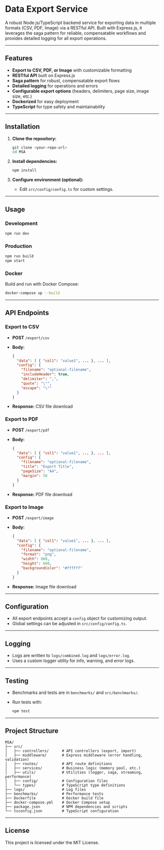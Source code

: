 # Data Export Service

A robust Node.js/TypeScript backend service for exporting data in multiple formats (CSV, PDF, Image) via a RESTful API. Built with Express.js, it leverages the saga pattern for reliable, compensatable workflows and provides detailed logging for all export operations.

---

## Features

- **Export to CSV, PDF, or Image** with customizable formatting
- **RESTful API** built on Express.js
- **Saga pattern** for robust, compensatable export flows
- **Detailed logging** for operations and errors
- **Configurable export options** (headers, delimiters, page size, image size, etc.)
- **Dockerized** for easy deployment
- **TypeScript** for type safety and maintainability

---

## Installation

1. **Clone the repository:**

   ```bash
   git clone <your-repo-url>
   cd MSA
   ```

2. **Install dependencies:**

   ```bash
   npm install
   ```

3. **Configure environment (optional):**
   - Edit `src/config/config.ts` for custom settings.

---

## Usage

### Development

```bash
npm run dev
```

### Production

```bash
npm run build
npm start
```

### Docker

Build and run with Docker Compose:

```bash
docker-compose up --build
```

---

## API Endpoints

### Export to CSV

- **POST** `/export/csv`
- **Body:**

  ```json
  {
    "data": [ { "col1": "value1", ... }, ... ],
    "config": {
      "filename": "optional-filename",
      "includeHeader": true,
      "delimiter": ",",
      "quote": "\"",
      "escape": "\""
    }
  }
  ```

- **Response:** CSV file download

### Export to PDF

- **POST** `/export/pdf`
- **Body:**

  ```json
  {
    "data": [ { "col1": "value1", ... }, ... ],
    "config": {
      "filename": "optional-filename",
      "title": "Export Title",
      "pageSize": "A4",
      "margin": 50
    }
  }
  ```

- **Response:** PDF file download

### Export to Image

- **POST** `/export/image`
- **Body:**

  ```json
  {
    "data": [ { "col1": "value1", ... }, ... ],
    "config": {
      "filename": "optional-filename",
      "format": "png",
      "width": 800,
      "height": 600,
      "backgroundColor": "#ffffff"
    }
  }
  ```

- **Response:** Image file download

---

## Configuration

- All export endpoints accept a `config` object for customizing output.
- Global settings can be adjusted in `src/config/config.ts`.

---

## Logging

- Logs are written to `logs/combined.log` and `logs/error.log`.
- Uses a custom logger utility for info, warning, and error logs.

---

## Testing

- Benchmarks and tests are in `benchmarks/` and `src/benchmarks/`.
- Run tests with:

  ```bash
  npm test
  ```

---

## Project Structure

```
MSA/
├── src/
│   ├── controllers/      # API controllers (export, import)
│   ├── middleware/       # Express middleware (error handling, validation)
│   ├── routes/           # API route definitions
│   ├── services/         # Business logic (memory pool, etc.)
│   ├── utils/            # Utilities (logger, saga, streaming, performance)
│   ├── config/           # Configuration files
│   └── types/            # TypeScript type definitions
├── logs/                 # Log files
├── benchmarks/           # Performance tests
├── Dockerfile            # Docker build file
├── docker-compose.yml    # Docker Compose setup
├── package.json          # NPM dependencies and scripts
└── tsconfig.json         # TypeScript configuration
```

---

## License

This project is licensed under the MIT License.
